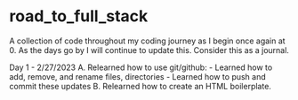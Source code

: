 # road_to_full_stack

A collection of code throughout my coding journey as I begin once again at 0.
As the days go by I will continue to update this. Consider this as a journal.

Day 1 - 2/27/2023
A. Relearned how to use git/github: - Learned how to add, remove, and rename files, directories - Learned how to push and commit these updates
B. Relearned how to create an HTML boilerplate.

